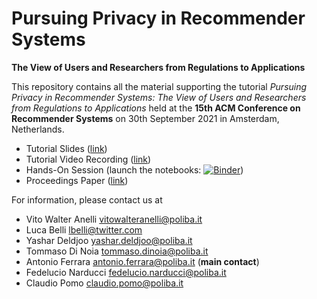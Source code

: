 # Pursuing Privacy in Recommender Systems
__The View of Users and Researchers from Regulations to Applications__

This repository contains all the material supporting the tutorial *Pursuing Privacy in Recommender Systems: The View of Users and Researchers from Regulations to Applications* held at the **15th ACM Conference on Recommender Systems** on 30th September 2021 in Amsterdam, Netherlands.

* Tutorial Slides ([link](https://github.com/sisinflab/recsys2021-pursuing-privacy/blob/master/tutorial_slides.pdf))
* Tutorial Video Recording ([link](https://player.vimeo.com/video/619031063?h=4298111a5b))
* Hands-On Session (launch the notebooks: [![Binder](https://mybinder.org/badge_logo.svg)](https://mybinder.org/v2/gh/sisinflab/recsys2021-pursuing-privacy/HEAD?filepath=notebooks/1_dp_matrix_factorization.ipynb))
* Proceedings Paper ([link](https://dl.acm.org/doi/abs/10.1145/3460231.3473326?sid=SCITRUS))


For information, please contact us at

* Vito Walter Anelli <vitowalteranelli@poliba.it>
* Luca Belli <lbelli@twitter.com>
* Yashar Deldjoo <yashar.deldjoo@poliba.it>
* Tommaso Di Noia <tommaso.dinoia@poliba.it>
* Antonio Ferrara <antonio.ferrara@poliba.it> (__main contact__)
* Fedelucio Narducci <fedelucio.narducci@poliba.it>
* Claudio Pomo <claudio.pomo@poliba.it>
